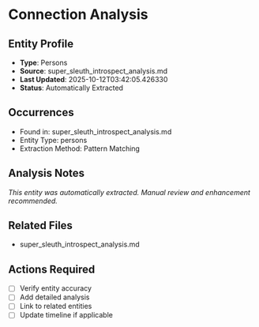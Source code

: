 # Connection Analysis

## Entity Profile
- **Type**: Persons
- **Source**: super_sleuth_introspect_analysis.md
- **Last Updated**: 2025-10-12T03:42:05.426330
- **Status**: Automatically Extracted

## Occurrences
- Found in: super_sleuth_introspect_analysis.md
- Entity Type: persons
- Extraction Method: Pattern Matching

## Analysis Notes
*This entity was automatically extracted. Manual review and enhancement recommended.*

## Related Files
- super_sleuth_introspect_analysis.md

## Actions Required
- [ ] Verify entity accuracy
- [ ] Add detailed analysis
- [ ] Link to related entities
- [ ] Update timeline if applicable
